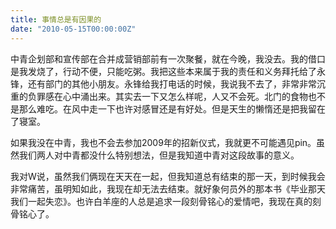 ```yaml
---
title: 事情总是有因果的
date: "2010-05-15T00:00:00Z"
---
```


中青企划部和宣传部在合并成营销部前有一次聚餐，就在今晚，我没去。我的借口是我发烧了，行动不便，只能吃粥。我把这些本来属于我的责任和义务拜托给了永锋，还有部门的其他小朋友。永锋给我打电话的时候，我说我不去了，非常非常沉重的负罪感在心中涌出来。其实去一下又怎么样呢，人又不会死。北门的食物也不是那么难吃。在风中走一下也许对感冒还是有好处。但是天生的懒惰还是把我留在了寝室。

如果我没在中青，我也不会去参加2009年的招新仪式，我就更不可能遇见pin。虽然我们两人对中青都没什么特别想法，但是我知道中青对这段故事的意义。

我对W说，虽然我们俩现在天天在一起，但我知道总有结束的那一天，到时候我会非常痛苦，虽明知如此，我现在却无法去结束。就好象何员外的那本书《毕业那天我们一起失恋》。也许白羊座的人总是追求一段刻骨铭心的爱情吧，我现在真的刻骨铭心了。